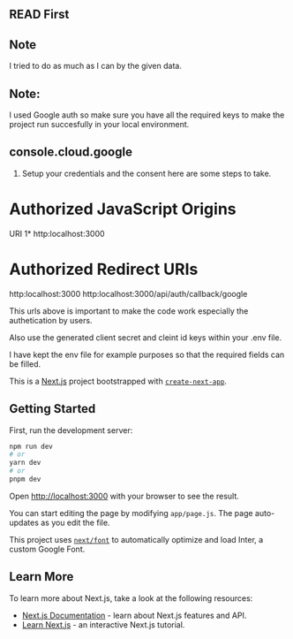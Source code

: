 ## READ First

## Note

I tried to do as much as I can by the given data.

## Note:

I used Google auth so make sure you have all the required keys to make the project run succesfully in your local environment.

## console.cloud.google

1. Setup your credentials and the consent here are some steps to take.

# Authorized JavaScript Origins

URI 1\*
http:localhost:3000

# Authorized Redirect URIs

http:localhost:3000
http:localhost:3000/api/auth/callback/google

This urls above is important to make the code work especially the authetication by users.

Also use the generated client secret and cleint id keys within your .env file.

I have kept the env file for example purposes so that the required fields can be filled.

This is a [Next.js](https://nextjs.org/) project bootstrapped with [`create-next-app`](https://github.com/vercel/next.js/tree/canary/packages/create-next-app).

## Getting Started

First, run the development server:

```bash
npm run dev
# or
yarn dev
# or
pnpm dev
```

Open [http://localhost:3000](http://localhost:3000) with your browser to see the result.

You can start editing the page by modifying `app/page.js`. The page auto-updates as you edit the file.

This project uses [`next/font`](https://nextjs.org/docs/basic-features/font-optimization) to automatically optimize and load Inter, a custom Google Font.

## Learn More

To learn more about Next.js, take a look at the following resources:

- [Next.js Documentation](https://nextjs.org/docs) - learn about Next.js features and API.
- [Learn Next.js](https://nextjs.org/learn) - an interactive Next.js tutorial.

